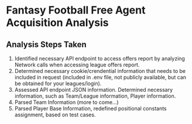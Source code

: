 # Fantasy Football Free Agent Acquisition Analysis
## Analysis Steps Taken
1. Identified necessary API endpoint to access offers report by analyzing Network calls when accessing league offers report.
2. Determined necessary cookie/crendential information that needs to be included in request (included in .env file, not publicly available, but can be obtained for your leagues/login).
3. Assessed API endpoint JSON information. Determined necessary information, such as Team/League information, Player information.
4. Parsed Team Information (more to come...)
5. Parsed Player Base Information, redefined positional constants assignment, based on test cases.